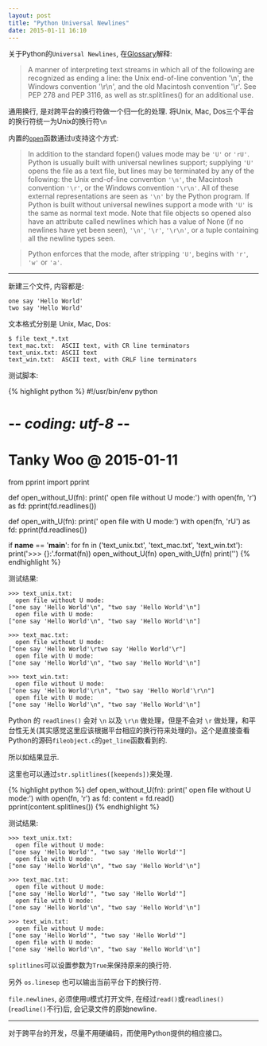 ```yaml
---
layout: post
title: "Python Universal Newlines"
date: 2015-01-11 16:10
---
```


关于Python的`Universal Newlines`, 在[Glossary](https://docs.python.org/2/glossary.html)解释:

> A manner of interpreting text streams in which all of the following are recognized as ending a line: the Unix end-of-line convention '\n', the Windows convention '\r\n', and the old Macintosh convention '\r'. See PEP 278 and PEP 3116, as well as str.splitlines() for an additional use.

通用换行, 是对跨平台的换行符做一个归一化的处理. 将Unix, Mac, Dos三个平台的换行符统一为Unix的换行符`\n`

内置的[`open`](https://docs.python.org/2/library/functions.html#open)函数通过`U`支持这个方式:

> In addition to the standard fopen() values mode may be `'U'` or `'rU'`. Python is usually built with universal newlines support; supplying `'U'` opens the file as a text file, but lines may be terminated by any of the following: the Unix end-of-line convention `'\n'`, the Macintosh convention `'\r'`, or the Windows convention `'\r\n'`. All of these external representations are seen as `'\n'` by the Python program. If Python is built without universal newlines support a mode with `'U'` is the same as normal text mode. Note that file objects so opened also have an attribute called newlines which has a value of None (if no newlines have yet been seen), `'\n'`, `'\r'`, `'\r\n'`, or a tuple containing all the newline types seen.

> Python enforces that the mode, after stripping `'U'`, begins with `'r'`, `'w'` or `'a'`.

---

新建三个文件, 内容都是:

	one say 'Hello World'
	two say 'Hello World'

文本格式分别是 Unix, Mac, Dos:

	$ file text_*.txt
	text_mac.txt:  ASCII text, with CR line terminators
	text_unix.txt: ASCII text
	text_win.txt:  ASCII text, with CRLF line terminators

测试脚本:

{% highlight python %}
#!/usr/bin/env python
# -*- coding: utf-8 -*-
# Tanky Woo @ 2015-01-11
from pprint import pprint

def open_without_U(fn):
	print('  open file without U mode:')
	with open(fn, 'r') as fd:
		pprint(fd.readlines())

def open_with_U(fn):
	print('  open file with U mode:')
	with open(fn, 'rU') as fd:
		pprint(fd.readlines())


if __name__ == '__main__':
	for fn in ('text_unix.txt', 'text_mac.txt', 'text_win.txt'):
		print('>>> {}:'.format(fn))
		open_without_U(fn)
		open_with_U(fn)
		print('')
{% endhighlight %}

测试结果:

	>>> text_unix.txt:
	  open file without U mode:
	["one say 'Hello World'\n", "two say 'Hello World'\n"]
	  open file with U mode:
	["one say 'Hello World'\n", "two say 'Hello World'\n"]

	>>> text_mac.txt:
	  open file without U mode:
	["one say 'Hello World'\rtwo say 'Hello World'\r"]
	  open file with U mode:
	["one say 'Hello World'\n", "two say 'Hello World'\n"]

	>>> text_win.txt:
	  open file without U mode:
	["one say 'Hello World'\r\n", "two say 'Hello World'\r\n"]
	  open file with U mode:
	["one say 'Hello World'\n", "two say 'Hello World'\n"]

Python 的 `readlines()` 会对 `\n` 以及 `\r\n` 做处理，但是不会对 `\r` 做处理，和平台性无关(其实感觉这里应该根据平台相应的换行符来处理的)。这个是直接查看Python的源码`fileobject.c`的`get_line`函数看到的.

所以如结果显示.

这里也可以通过`str.splitlines([keepends])`来处理.

{% highlight python %}
def open_without_U(fn):
	print('  open file without U mode:')
	with open(fn, 'r') as fd:
		content = fd.read()
		pprint(content.splitlines())
{% endhighlight %}

测试结果:

	>>> text_unix.txt:
	  open file without U mode:
	["one say 'Hello World'", "two say 'Hello World'"]
	  open file with U mode:
	["one say 'Hello World'\n", "two say 'Hello World'\n"]

	>>> text_mac.txt:
	  open file without U mode:
	["one say 'Hello World'", "two say 'Hello World'"]
	  open file with U mode:
	["one say 'Hello World'\n", "two say 'Hello World'\n"]

	>>> text_win.txt:
	  open file without U mode:
	["one say 'Hello World'", "two say 'Hello World'"]
	  open file with U mode:
	["one say 'Hello World'\n", "two say 'Hello World'\n"]

`splitlines`可以设置参数为`True`来保持原来的换行符.

另外 `os.linesep` 也可以输出当前平台下的换行符.

`file.newlines`, 必须使用`U`模式打开文件, 在经过`read()`或`readlines()`(`readline()`不行)后, 会记录文件的原始newline.

---

对于跨平台的开发，尽量不用硬编码，而使用Python提供的相应接口。
